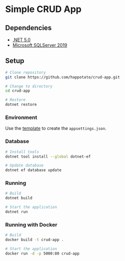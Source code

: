# Simple CRUD App

## Dependencies

- [.NET 5.0](https://dotnet.microsoft.com/download/dotnet/5.0)
- [Microsoft SQLServer 2019](https://www.microsoft.com/pt-br/sql-server/sql-server-downloads)

## Setup

```bash
# Clone repository
git clone https://github.com/happotato/crud-app.git

# Change to directory
cd crud-app

# Restore 
dotnet restore 
```
### Environment

Use the [template](appsettings.Template.json) to create the `appsettings.json`.

### Database

```bash
# Install tools
dotnet tool install --global dotnet-ef 

# Update database
dotnet ef database update
```

### Running

```bash
# Build
dotnet build

# Start the application
dotnet run
```

### Running with Docker

```bash
# Build
docker build -t crud-app .

# Start the application
docker run -d -p 5000:80 crud-app
```
